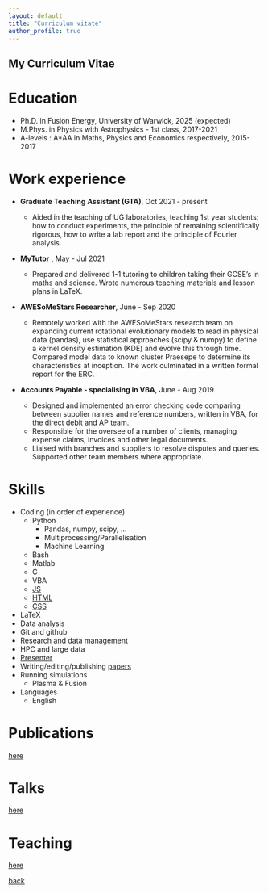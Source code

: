 ```yaml
---
layout: default
title: "Curriculum vitate"
author_profile: true
---
```


## My Curriculum Vitae

Education
======
* Ph.D. in Fusion Energy, University of Warwick, 2025 (expected)
* M.Phys. in Physics with Astrophysics - 1st class, 2017-2021
* A-levels : A\*AA in Maths, Physics and Economics respectively, 2015-2017

Work experience
======
* __Graduate Teaching Assistant (GTA)__, Oct 2021 - present
  * Aided in the teaching of UG laboratories, teaching 1st year students: how to conduct experiments, the principle of remaining scientifically rigorous, how to write a lab report and the principle of Fourier analysis.

* __MyTutor__ , May - Jul 2021
  * Prepared and delivered 1-1 tutoring to children taking their GCSE’s in maths and science. Wrote numerous teaching materials and lesson plans in LaTeX.

* __AWESoMeStars Researcher__, June - Sep 2020
  * Remotely worked with the AWESoMeStars research team on expanding current rotational evolutionary models to read in physical data (pandas), use statistical approaches (scipy & numpy) to define a kernel density estimation (KDE) and evolve this through time. Compared model data to known cluster Praesepe to determine its characteristics at inception. The work culminated in a written formal report for the ERC.

* __Accounts Payable - specialising in VBA__, June - Aug 2019
  * Designed and implemented an error checking code comparing between supplier names and reference numbers, written in VBA, for the direct debit and AP team.
  * Responsible for the oversee of a number of clients, managing expense claims, invoices and other legal documents. 
  * Liaised with branches and suppliers to resolve disputes and queries. Supported other team members where appropriate.
 
Skills
======
* Coding (in order of experience)
  * Python
    * Pandas, numpy, scipy, ...
    * Multiprocessing/Parallelisation
    * Machine Learning
  * Bash
  * Matlab
  * C
  * VBA
  * [JS](./assets/data/boolean-certificate.pdf)
  * [HTML](./assets/data/boolean-certificate.pdf)
  * [CSS](./assets/data/boolean-certificate.pdf)
* LaTeX
* Data analysis
* Git and github
* Research and data management
* HPC and large data
* [Presenter](./pages/talks.html)
* Writing/editing/publishing [papers](./pages/publications.html)
* Running simulations
  * Plasma & Fusion
* Languages
  * English

<!-- Qualifications
======
* Research data management
* Machine learning
*
 -->
 
Publications
======
[here](./pages/publications.html)
<!--   <ul>{% for post in site.publications %}
    {% include archive-single-cv.html %}
  {% endfor %}</ul>
 -->  
Talks
======
[here](./pages/talks.html)
<!--   <ul>{% for post in site.talks %}
    {% include archive-single-talk-cv.html %}
  {% endfor %}</ul>
 -->  
Teaching
======
[here](./pages/teaching.html)
<!--   <ul>{% for post in site.teaching %}
    {% include archive-single-cv.html %}
  {% endfor %}</ul>
 -->  

<!-- Service and leadership
======
* Currently signed in to 43 different slack teams
 -->

[back](./)
